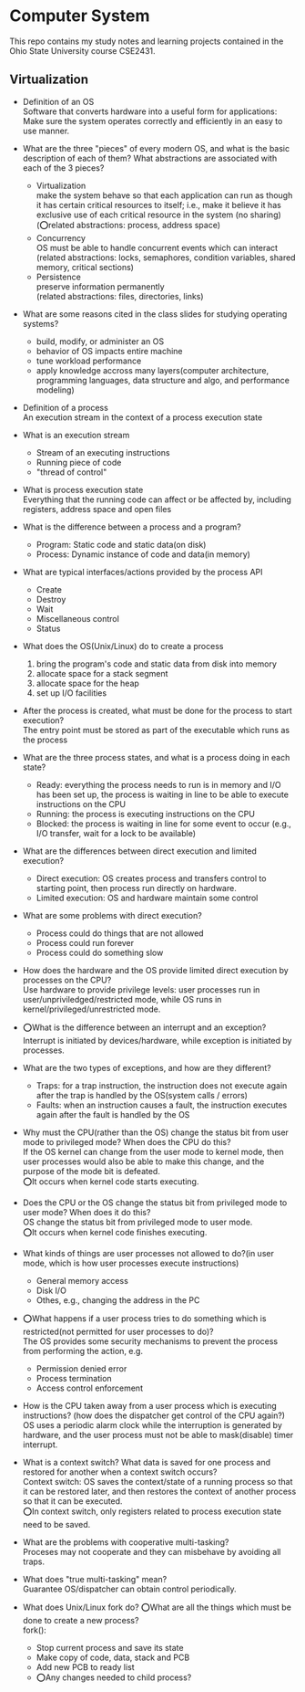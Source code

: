 # Computer System

This repo contains my study notes and learning projects contained in the Ohio State University course CSE2431.

## Virtualization

- Definition of an OS  
   Software that converts hardware into a useful form for applications: Make sure the system operates correctly and efficiently in an easy to use manner.
- What are the three "pieces" of every modern OS, and what is the basic description of each of them? What abstractions are associated with each of the 3 pieces?

  - Virtualization  
    make the system behave so that each application can run as though it has certain critical resources to itself; i.e., make it believe it has exclusive use of each critical resource in the system (no sharing)  
    (⭕️related abstractions: process, address space)
  - Concurrency  
    OS must be able to handle concurrent events which can interact  
    (related abstractions: locks, semaphores, condition variables, shared memory, critical sections)
  - Persistence  
    preserve information permanently  
    (related abstractions: files, directories, links)

- What are some reasons cited in the class slides for studying operating systems?

  - build, modify, or administer an OS
  - behavior of OS impacts entire machine
  - tune workload performance
  - apply knowledge accross many layers(computer architecture, programming languages, data structure and algo, and performance modeling)

- Definition of a process  
  An execution stream in the context of a process execution state

- What is an execution stream

  - Stream of an executing instructions
  - Running piece of code
  - "thread of control"

- What is process execution state  
  Everything that the running code can affect or be affected by, including registers, address space and open files

- What is the difference between a process and a program?

  - Program: Static code and static data(on disk)
  - Process: Dynamic instance of code and data(in memory)

- What are typical interfaces/actions provided by the process API

  - Create
  - Destroy
  - Wait
  - Miscellaneous control
  - Status

- What does the OS(Unix/Linux) do to create a process

  1. bring the program's code and static data from disk into memory
  2. allocate space for a stack segment
  3. allocate space for the heap
  4. set up I/O facilities

- After the process is created, what must be done for the process to start execution?  
  The entry point must be stored as part of the executable which runs as the process

- What are the three process states, and what is a process doing in each state?

  - Ready: everything the process needs to run is in memory and I/O has been set up, the process is waiting in line to be able to execute instructions on the CPU
  - Running: the process is executing instructions on the CPU
  - Blocked: the process is waiting in line for some event to occur (e.g., I/O transfer, wait for a lock to be available)

- What are the differences between direct execution and limited execution?

  - Direct execution: OS creates process and transfers control to starting point, then process run directly on hardware.
  - Limited execution: OS and hardware maintain some control

- What are some problems with direct execution?

  - Process could do things that are not allowed
  - Process could run forever
  - Process could do something slow

- How does the hardware and the OS provide limited direct execution by processes on the CPU?  
  Use hardware to provide privilege levels: user processes run in user/unpriviledged/restricted mode, while OS runs in kernel/privileged/unrestricted mode.

- ⭕️What is the difference between an interrupt and an exception?  
  Interrupt is initiated by devices/hardware, while exception is initiated by processes.

- What are the two types of exceptions, and how are they different?

  - Traps: for a trap instruction, the instruction does not execute again after the trap is handled by the OS(system calls / errors)
  - Faults: when an instruction causes a fault, the instruction executes again after the fault is handled by the OS

- Why must the CPU(rather than the OS) change the status bit from user mode to privileged mode? When does the CPU do this?  
  If the OS kernel can change from the user mode to kernel mode, then user processes would also be able to make this change, and the purpose of the mode bit is defeated.  
  ⭕️It occurs when kernel code starts executing.
- Does the CPU or the OS change the status bit from privileged mode to user mode? When does it do this?  
  OS change the status bit from privileged mode to user mode.  
  ⭕️It occurs when kernel code finishes executing.

- What kinds of things are user processes not allowed to do?(in user mode, which is how user processes execute instructions)

  - General memory access
  - Disk I/O
  - Othes, e.g., changing the address in the PC

- ⭕️What happens if a user process tries to do something which is restricted(not permitted for user processes to do)?  
  The OS provides some security mechanisms to prevent the process from performing the action, e.g.

  - Permission denied error
  - Process termination
  - Access control enforcement

- How is the CPU taken away from a user process which is executing instructions? (how does the dispatcher get control of the CPU again?)  
  OS uses a periodic alarm clock while the interruption is generated by hardware, and the user process must not be able to mask(disable) timer interrupt.

- What is a context switch? What data is saved for one process and restored for another when a context switch occurs?  
  Context switch: OS saves the context/state of a running process so that it can be restored later, and then restores the context of another process so that it can be executed.  
  ⭕️In context switch, only registers related to process execution state need to be saved.

- What are the problems with cooperative multi-tasking?  
  Proceses may not cooperate and they can misbehave by avoiding all traps.

- What does "true multi-tasking" mean?  
  Guarantee OS/dispatcher can obtain control periodically.

- What does Unix/Linux fork do? ⭕️What are all the things which must be done to create a new process?  
  fork():
  - Stop current process and save its state
  - Make copy of code, data, stack and PCB
  - Add new PCB to ready list
  - ⭕️Any changes needed to child process?
